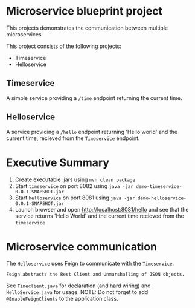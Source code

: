 # Microservice blueprint project

This projects demonstrates the communication between multiple microservices.

This project consists of the following projects:

* Timeservice
* Helloservice

## Timeservice
A simple service providing a `/time` endpoint returning the current time.

## Helloservice
A service providing a `/hello` endpoint returning 'Hello world' and the current time, recieved from the `Timeservice` endpoint.

# Executive Summary

1. Create executable .jars using `mvn clean package`
2. Start `timeservice` on port 8082 using `java -jar demo-timeservice-0.0.1-SNAPSHOT.jar`
3. Start `helloservice` on port 8081 using `java -jar demo-helloservice-0.0.1-SNAPSHOT.jar`
4. Launch browser and open [http://localhost:8081/hello](http://localhost:8081/hello) and see that the service returns 'Hello World' and the current time recieved from the `timeservice`

# Microservice communication

The `Helloservice` uses [Feign](https://github.com/Netflix/feign) to communicate with the `Timeservice`.

    Feign abstracts the Rest Client and Unmarshalling of JSON objects.
    
See `Timeclient.java` for declaration (and hard wiring) and `HelloService.java` for usage. NOTE: Do not forget to add `@EnableFeignClients` to the application class.